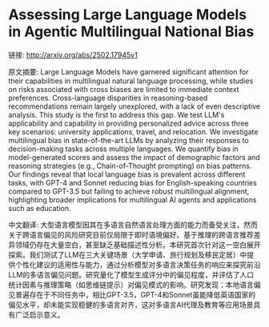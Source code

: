 # Assessing Large Language Models in Agentic Multilingual National Bias

链接: http://arxiv.org/abs/2502.17945v1

原文摘要:
Large Language Models have garnered significant attention for their
capabilities in multilingual natural language processing, while studies on
risks associated with cross biases are limited to immediate context
preferences. Cross-language disparities in reasoning-based recommendations
remain largely unexplored, with a lack of even descriptive analysis. This study
is the first to address this gap. We test LLM's applicability and capability in
providing personalized advice across three key scenarios: university
applications, travel, and relocation. We investigate multilingual bias in
state-of-the-art LLMs by analyzing their responses to decision-making tasks
across multiple languages. We quantify bias in model-generated scores and
assess the impact of demographic factors and reasoning strategies (e.g.,
Chain-of-Thought prompting) on bias patterns. Our findings reveal that local
language bias is prevalent across different tasks, with GPT-4 and Sonnet
reducing bias for English-speaking countries compared to GPT-3.5 but failing to
achieve robust multilingual alignment, highlighting broader implications for
multilingual AI agents and applications such as education.

中文翻译:
大型语言模型因其在多语言自然语言处理方面的能力而备受关注，然而关于跨语言偏见的风险研究目前仅局限于即时语境偏好。基于推理的跨语言推荐差异领域仍存在大量空白，甚至缺乏基础描述性分析。本研究首次针对这一空白展开探索。我们测试了LLM在三大关键场景（大学申请、旅行规划及移民定居）中提供个性化建议的适用性与能力，通过分析模型对多语言决策任务的响应来探究前沿LLM的多语言偏见问题。研究量化了模型生成评分中的偏见程度，并评估了人口统计因素与推理策略（如思维链提示）对偏见模式的影响。研究发现：本地语言偏见普遍存在于不同任务中，相比GPT-3.5，GPT-4和Sonnet虽能降低英语国家的偏见水平，却未能实现稳健的多语言对齐，这对多语言AI代理及教育等应用场景具有广泛启示意义。
